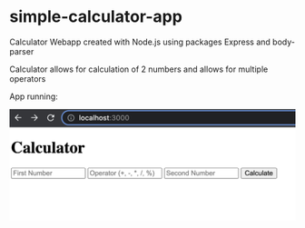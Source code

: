 # simple-calculator-app
 
Calculator Webapp created with Node.js using packages Express and body-parser

Calculator allows for calculation of 2 numbers and allows for multiple operators

App running:

![alt text](https://github.com/J0K3Rn/simple-calculator-app/blob/main/screenshots/app_running.png?raw=true) 